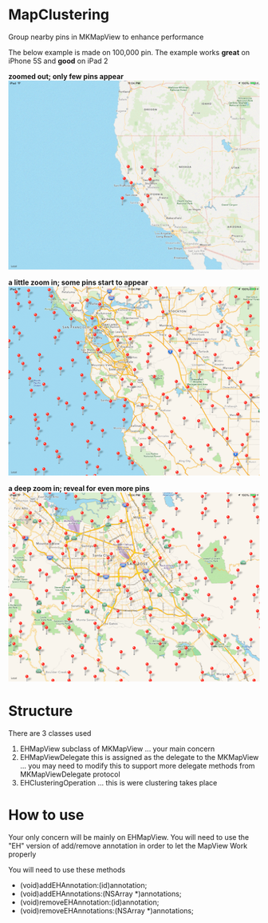 MapClustering
=============

Group nearby pins in MKMapView to enhance performance

The below example is made on 100,000 pin. The example works **great** on iPhone 5S and **good** on iPad 2

**zoomed out; only few pins appear**
![zoomed out; only few pins appear](readMeImages/maps1.png)

**a little zoom in; some pins start to appear**
![a little zoom in; some pins start to appear](readMeImages/maps2.png)

**a deep zoom in; reveal for even more pins**
![a deep zoom in; reveal for even more pins](readMeImages/maps3.png)


Structure
=============

There are 3 classes used

1. EHMapView subclass of MKMapView ... your main concern
2. EHMapViewDelegate this is assigned as the delegate to the MKMapView ... you may need to modify this to support more delegate methods from MKMapViewDelegate protocol
3. EHClusteringOperation ... this is were clustering takes place


How to use
=============

Your only concern will be mainly on EHMapView. You will need to use the "EH" version of add/remove annotation in order to let the MapView Work properly

You will need to use these methods
* (void)addEHAnnotation:(id<MKAnnotation>)annotation;
* (void)addEHAnnotations:(NSArray *)annotations;
* (void)removeEHAnnotation:(id<MKAnnotation>)annotation;
* (void)removeEHAnnotations:(NSArray *)annotations;
